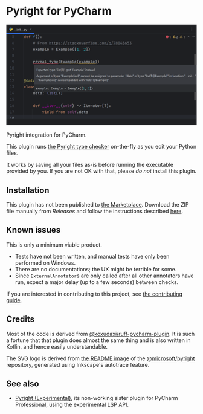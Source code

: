 # Pyright for PyCharm

<!-- Plugin description -->
![](./.github/readme/demo1.png)

Pyright integration for PyCharm.

This plugin runs [the Pyright type checker][1] on-the-fly
as you edit your Python files.

It works by saving all your files as-is before running
the executable provided by you. If you are not OK with that,
please <em>do not</em> install this plugin.


  [1]: https://github.com/microsoft/pyright
<!-- Plugin description end -->


## Installation

This plugin has not been published to [the Marketplace][2].
Download the ZIP file manually from <i>Releases</i>
and follow the instructions described [here][3].


## Known issues

This is only a minimum viable product.

* Tests have not been written,
  and manual tests have only been performed on Windows.
* There are no documentations; the UX might be terrible for some.
* Since `ExternalAnnotator`s are only called after all other annotators
  have run, expect a major delay (up to a few seconds) between checks.

If you are interested in contributing to this project,
see [the contributing guide][4].


## Credits

Most of the code is derived from [@koxudaxi/ruff-pycharm-plugin][5].
It is such a fortune that that plugin does almost the same thing
and is also written in Kotlin, and hence easily understandable.

The SVG logo is derived from [the README image][6]
of the [@microsoft/pyright][1] repository,
generated using Inkscape's autotrace feature.


## See also

* [Pyright (Experimental)][7], its non-working sister plugin
  for PyCharm Professional, using the experimental LSP API.


  [2]: https://plugins.jetbrains.com/
  [3]: https://www.jetbrains.com/help/pycharm/managing-plugins.html#install_plugin_from_disk
  [4]: ./CONTRIBUTING.md
  [5]: https://github.com/koxudaxi/ruff-pycharm-plugin
  [6]: https://github.com/microsoft/pyright/blob/main/docs/img/PyrightLarge.png
  [7]: https://github.com/InSyncWithFoo/pyright-pycharm-plugin
